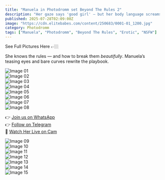 ```yaml
---
title: "Manuela in Photodromm set Beyond The Rules 2"
description: "Her gaze says 'good girl' — but her body language screams trouble. Manuela breaks all the rules."
published: 2025-07-28T02:09:00Z
image: "https://cdn.elitebabes.com/content/250683/0001-01_1200.jpg"
category: Photodromm
tags: ["Manuela", "Photodromm", "Beyond The Rules", "Erotic", "NSFW"]
---
```


See Full Pictures Here 👉🏼

She knows the rules — and how to break them *beautifully*. Manuela’s teasing eyes and bare curves rewrite the playbook.

![Image 01](https://cdn.elitebabes.com/content/250683/0001-01_1200.jpg)  
![Image 02](https://cdn.elitebabes.com/content/250683/0001-02_1200.jpg)  
![Image 03](https://cdn.elitebabes.com/content/250683/0001-03_1200.jpg)  
![Image 04](https://cdn.elitebabes.com/content/250683/0001-04_1200.jpg)  
![Image 05](https://cdn.elitebabes.com/content/250683/0001-05_1800.jpg)  
![Image 06](https://cdn.elitebabes.com/content/250683/0001-06_1200.jpg)  
![Image 07](https://cdn.elitebabes.com/content/250683/0001-07_1200.jpg)  
![Image 08](https://cdn.elitebabes.com/content/250683/0001-08_1200.jpg)

👉 [Join us on WhatsApp](https://whatsapp.com/channel/0029VaMsUAp7tkjI8KcaRn10)  
👉 [Follow on Telegram](https://t.me/Xibabes)  
🔞 [Watch Her Live on Cam](https://redirecting-kappa.vercel.app/)

![Image 09](https://cdn.elitebabes.com/content/250683/0001-09_1200.jpg)  
![Image 10](https://cdn.elitebabes.com/content/250683/0001-10_1200.jpg)  
![Image 11](https://cdn.elitebabes.com/content/250683/0001-11_1200.jpg)  
![Image 12](https://cdn.elitebabes.com/content/250683/0001-12_1200.jpg)  
![Image 13](https://cdn.elitebabes.com/content/250683/0001-13_1800.jpg)  
![Image 14](https://cdn.elitebabes.com/content/250683/0001-14_1200.jpg)  
![Image 15](https://cdn.elitebabes.com/content/250683/0001-15_1200.jpg)
